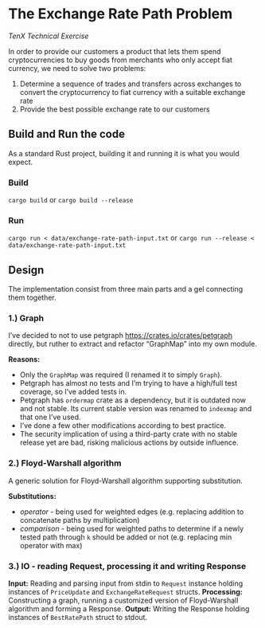# The Exchange Rate Path Problem

*TenX Technical Exercise*

In order to provide our customers a product that lets them spend cryptocurrencies to
buy goods from merchants who only accept fiat currency, we need to solve two
problems:
1. Determine a sequence of trades and transfers across exchanges to convert
the cryptocurrency to fiat currency with a suitable exchange rate
2. Provide the best possible exchange rate to our customers

## Build and Run the code

As a standard Rust project, building it and running it is what you would expect.

### Build

`cargo build`
or
`cargo build --release`

### Run

`cargo run < data/exchange-rate-path-input.txt`
or
`cargo run --release < data/exchange-rate-path-input.txt`

## Design

The implementation consist from three main parts and a gel connecting them together.

### 1.) Graph

I’ve decided to not to use petgraph https://crates.io/crates/petgraph directly, but ruther to extract and refactor “GraphMap” into my own module.

**Reasons:**
* Only the `GraphMap` was required (I renamed it to simply `Graph`).
* Petgraph has almost no tests and I’m trying to have a high/full test coverage, so I’ve added tests in.
* Petgraph has `ordermap` crate as a dependency, but it is outdated now and not stable. Its current stable version was renamed to `indexmap` and that one I’ve used.
* I’ve done a few other modifications according to best practice.
* The security implication of using a third-party crate with no stable release yet are bad, risking malicious actions by outside influence.

### 2.) Floyd-Warshall algorithm

A generic solution for Floyd-Warshall algorithm supporting substitution.

**Substitutions:**
* *operator* - being  used for weighted edges (e.g. replacing addition to concatenate paths by multiplication)
* *comparison* - being used for weighted paths to determine if a newly tested path through `k` should be added or not (e.g. replacing min operator with max)

### 3.) IO - reading Request, processing it and writing Response

**Input:**
Reading and parsing input from stdin to `Request` instance holding instances of `PriceUpdate` and `ExchangeRateRequest` structs.
**Processing:**
Constructing a graph, running a customized version of Floyd-Warshall algorithm and forming a Response.
**Output:**
Writing the Response holding instances of `BestRatePath` struct to stdout.

